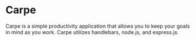 # Carpe

Carpe is a simple productivity application that allows you to keep your goals in mind as you work. 
Carpe utilizes handlebars, node.js, and express.js. 
